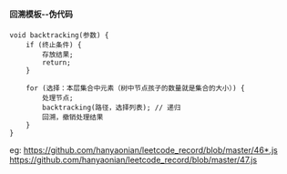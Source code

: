 #### 回溯模板--伪代码
````
void backtracking(参数) {
    if (终止条件) {
        存放结果;
        return;
    }

    for (选择：本层集合中元素（树中节点孩子的数量就是集合的大小）) {
        处理节点;
        backtracking(路径，选择列表); // 递归
        回溯，撤销处理结果
    }
}
````
eg: 
https://github.com/hanyaonian/leetcode_record/blob/master/46*.js
https://github.com/hanyaonian/leetcode_record/blob/master/47.js
